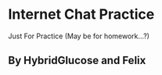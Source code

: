 # Internet Chat Practice #   
Just For Practice (May be for homework...?)   
## By HybridGlucose and Felix ##